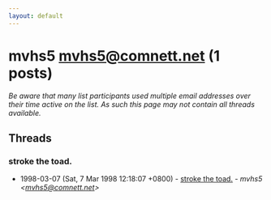 ```yaml
---
layout: default
---
```


# mvhs5 <mvhs5@comnett.net> (1 posts)

_Be aware that many list participants used multiple email addresses over their time active on the list. As such this page may not contain all threads available._

## Threads

### stroke the toad.
+ 1998-03-07 (Sat, 7 Mar 1998 12:18:07 +0800) - [stroke the toad.](/archive/1998/03/098a59b232eefb540c07efbae275a389b8ce9a0a55ef4145cfd9c0187ebb8585) - _mvhs5 \<mvhs5@comnett.net\>_

